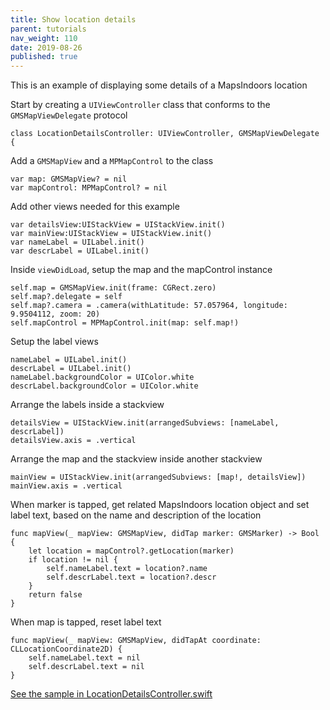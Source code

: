 ```yaml
---
title: Show location details
parent: tutorials
nav_weight: 110
date: 2019-08-26
published: true
---
```


This is an example of displaying some details of a MapsIndoors location

Start by creating a `UIViewController` class that conforms to the `GMSMapViewDelegate` protocol
```
class LocationDetailsController: UIViewController, GMSMapViewDelegate { 
```
Add a `GMSMapView` and a `MPMapControl` to the class
```
var map: GMSMapView? = nil
var mapControl: MPMapControl? = nil
```
Add other views needed for this example
```
var detailsView:UIStackView = UIStackView.init()
var mainView:UIStackView = UIStackView.init()
var nameLabel = UILabel.init()
var descrLabel = UILabel.init()
```
Inside `viewDidLoad`, setup the map and the mapControl instance
```
self.map = GMSMapView.init(frame: CGRect.zero)
self.map?.delegate = self
self.map?.camera = .camera(withLatitude: 57.057964, longitude: 9.9504112, zoom: 20)
self.mapControl = MPMapControl.init(map: self.map!)
```
Setup the label views
```
nameLabel = UILabel.init()
descrLabel = UILabel.init()
nameLabel.backgroundColor = UIColor.white
descrLabel.backgroundColor = UIColor.white
```
Arrange the labels inside a stackview
```
detailsView = UIStackView.init(arrangedSubviews: [nameLabel, descrLabel])
detailsView.axis = .vertical
```
Arrange the map and the stackview inside another stackview
```
mainView = UIStackView.init(arrangedSubviews: [map!, detailsView])
mainView.axis = .vertical
```
When marker is tapped, get related MapsIndoors location object and set label text, based on the name and description of the location
```
func mapView(_ mapView: GMSMapView, didTap marker: GMSMarker) -> Bool {
    let location = mapControl?.getLocation(marker)
    if location != nil {
        self.nameLabel.text = location?.name
        self.descrLabel.text = location?.descr
    }
    return false
}
```
When map is tapped, reset label text
```
func mapView(_ mapView: GMSMapView, didTapAt coordinate: CLLocationCoordinate2D) {
    self.nameLabel.text = nil
    self.descrLabel.text = nil
}
```

[See the sample in LocationDetailsController.swift](https://github.com/MapsIndoors/MapsIndoorsIOS/blob/master/Example/DemoSamples/Location%20Details/LocationDetailsController.swift)
